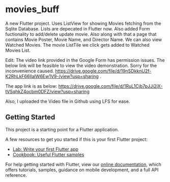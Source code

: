 # movies_buff

A new Flutter project. Uses ListView for showing Movies fetching from the Sqlite Database. Lists are depecated in Flutter now. Also added Form fuctionality to add/delete update movie. Also along with that a page that contains Movie Poster, Movie Name, and Director Name. We can also view Watched Movies. The movie ListTile we click gets added to Watched Movies List.

Edit: The video link provided in the Google Form has permission issues. The below link will be feasible to view the video demonstration. Sorry for the inconvenience caused.
https://drive.google.com/file/d/19nSDkknU2f-K2RhLkF66llaIW6Ew1V9-/view?usp=sharing . 

The app link is as below:
https://drive.google.com/file/d/1RuL1Cjb7pJJi2jX-tVSqhkZ4ocbm0DFZ/view?usp=sharing

Also, I uploaded the Video file in Github using LFS for ease.

## Getting Started

This project is a starting point for a Flutter application.

A few resources to get you started if this is your first Flutter project:

- [Lab: Write your first Flutter app](https://flutter.dev/docs/get-started/codelab)
- [Cookbook: Useful Flutter samples](https://flutter.dev/docs/cookbook)

For help getting started with Flutter, view our
[online documentation](https://flutter.dev/docs), which offers tutorials,
samples, guidance on mobile development, and a full API reference.
